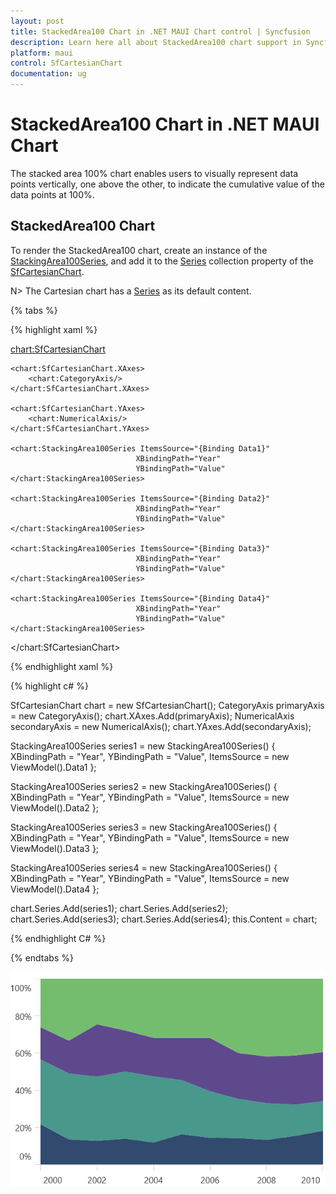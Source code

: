```yaml
---
layout: post
title: StackedArea100 Chart in .NET MAUI Chart control | Syncfusion
description: Learn here all about StackedArea100 chart support in Syncfusion .NET MAUI Chart (SfCartesianChart) control.
platform: maui
control: SfCartesianChart
documentation: ug
---
```


# StackedArea100 Chart in .NET MAUI Chart

The stacked area 100% chart enables users to visually represent data points vertically, one above the other, to indicate the cumulative value of the data points at 100%.

## StackedArea100 Chart

To render the StackedArea100 chart, create an instance of the [StackingArea100Series](), and add it to the [Series](https://help.syncfusion.com/cr/maui/Syncfusion.Maui.Charts.SfCartesianChart.html#Syncfusion_Maui_Charts_SfCartesianChart_Series) collection property of the [SfCartesianChart](https://help.syncfusion.com/cr/maui/Syncfusion.Maui.Charts.SfCartesianChart.html?tabs=tabid-1).

N> The Cartesian chart has a [Series](https://help.syncfusion.com/cr/maui/Syncfusion.Maui.Charts.SfCartesianChart.html#Syncfusion_Maui_Charts_SfCartesianChart_Series) as its default content.

{% tabs %}

{% highlight xaml %}

<chart:SfCartesianChart>

    <chart:SfCartesianChart.XAxes>
        <chart:CategoryAxis/>
    </chart:SfCartesianChart.XAxes>

    <chart:SfCartesianChart.YAxes>
        <chart:NumericalAxis/>
    </chart:SfCartesianChart.YAxes>   

    <chart:StackingArea100Series ItemsSource="{Binding Data1}"
                                XBindingPath="Year"
                                YBindingPath="Value"        
    </chart:StackingArea100Series>

    <chart:StackingArea100Series ItemsSource="{Binding Data2}"
                                XBindingPath="Year"
                                YBindingPath="Value"         
    </chart:StackingArea100Series>

    <chart:StackingArea100Series ItemsSource="{Binding Data3}"
                                XBindingPath="Year"
                                YBindingPath="Value"         
    </chart:StackingArea100Series>

    <chart:StackingArea100Series ItemsSource="{Binding Data4}"
                                XBindingPath="Year"
                                YBindingPath="Value"         
    </chart:StackingArea100Series>

</chart:SfCartesianChart>

{% endhighlight xaml %}

{% highlight c# %}

SfCartesianChart chart = new SfCartesianChart();
CategoryAxis primaryAxis = new CategoryAxis();
chart.XAxes.Add(primaryAxis);
NumericalAxis secondaryAxis = new NumericalAxis();
chart.YAxes.Add(secondaryAxis);

StackingArea100Series series1 = new  StackingArea100Series()
{
    XBindingPath = "Year",
    YBindingPath = "Value",
    ItemsSource = new ViewModel().Data1
};

StackingArea100Series series2 = new StackingArea100Series()
{
    XBindingPath = "Year",
    YBindingPath = "Value",
    ItemsSource = new ViewModel().Data2
};

StackingArea100Series series3 = new StackingArea100Series()
{
    XBindingPath = "Year",
    YBindingPath = "Value",
    ItemsSource = new ViewModel().Data3
};

StackingArea100Series series4 = new StackingArea100Series()
{
    XBindingPath = "Year",
    YBindingPath = "Value",
    ItemsSource = new ViewModel().Data4
};

chart.Series.Add(series1);
chart.Series.Add(series2);     
chart.Series.Add(series3); 
chart.Series.Add(series4);
this.Content = chart;

{% endhighlight C# %}

{% endtabs %}

![Stacking Area 100 Chart in MAUI](Chart-types_images\StackedArea100Chart.png)
